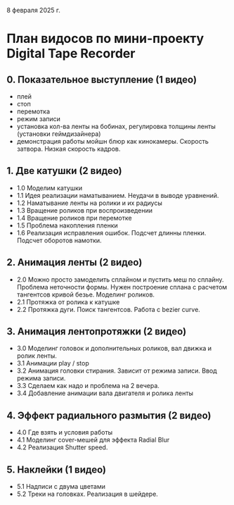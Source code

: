 8 февраля 2025 г.

# План видосов по мини-проекту Digital Tape Recorder

## 0. Показательное выступление  (1 видео)

- плей
- стоп
- перемотка
- режим записи
- установка кол-ва ленты на бобинах, регулировка толщины ленты (установки геймдизайнера)
- демонстрация работы мойшн блюр как кинокамеры. Скорость затвора. Низкая скорость кадров.

## 1. Две катушки  (2 видео)

- 1.0 Моделим катушки
- 1.1 Идея реализации наматыванием. Неудачи в выводе уравнений. 
- 1.2 Наматывание ленты на ролики и их радиусы
- 1.3 Вращение роликов при воспроизведении
- 1.4 Вращение роликов при перемотке
- 1.5 Проблема накопления пленки
- 1.6 Реализация исправления ошибок. Подсчет длинны пленки. Подсчет оборотов намотки.

## 2. Анимация ленты  (2 видео)

- 2.0 Можно просто замоделить сплайном и пустить меш по сплайну. Проблема неточности формы. Нужен построение сплана с расчетом тангентсов кривой безье. Моделинг роликов.
- 2.1 Протяжка от ролика к катушке
- 2.2 Протяжка дуги. Поиск тангентсов. Работа с bezier curve.

## 3. Анимация лентопротяжки (2 видео)

- 3.0 Моделинг головок и дополнительных роликов, вал движка и ролик ленты. 
- 3.1 Анимации play / stop
- 3.2 Анимация головки стирания. Зависит от режима записи. Ввод режима записи.
- 3.3 Сделаем как надо и проблема на 2 вечера. 
- 3.4 Добавление анимации вала двигателя и ролика ленты

## 4. Эффект радиального размытия (2 видео)

- 4.0 Где взять и условия работы
- 4.1 Моделинг cover-мешей для эффекта Radial Blur 
- 4.2 Реализация Shutter speed.

## 5. Наклейки (1 видео)

- 5.1 Надписи с двума цветами
- 5.2 Треки на головках. Реализация в шейдере.